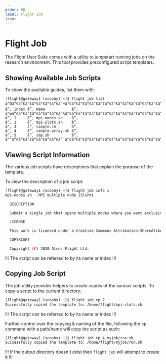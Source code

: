 ```yaml
---
order: 80
label: Flight Job
icon: 
---
```



# Flight Job


The Flight User Suite comes with a utility to jumpstart running jobs on the research environment. This tool provides preconfigured script templates. 

## Showing Available Job Scripts

To show the available guides, list them with:

    [flight@gateway1 (scooby) ~]$ flight job list
    â”Œâ”€â”€â”€â”€â”€â”€â”€â”¬â”€â”€â”€â”€â”€â”€â”€â”€â”€â”€â”€â”€â”€â”€â”€â”€â”€â”
    â”‚ Index â”‚ Name            â”‚
    â”œâ”€â”€â”€â”€â”€â”€â”€â”¼â”€â”€â”€â”€â”€â”€â”€â”€â”€â”€â”€â”€â”€â”€â”€â”€â”€â”¤
    â”‚ 1     â”‚ mpi-nodes.sh    â”‚
    â”‚ 2     â”‚ mpi-slots.sh    â”‚
    â”‚ 3     â”‚ simple.sh       â”‚
    â”‚ 4     â”‚ simple-array.sh â”‚
    â”‚ 5     â”‚ smp.sh          â”‚
    â””â”€â”€â”€â”€â”€â”€â”€â”´â”€â”€â”€â”€â”€â”€â”€â”€â”€â”€â”€â”€â”€â”€â”€â”€â”€â”˜


## Viewing Script Information


The various job scripts have descriptions that explain the purpose of the template. 

To view the description of a job script:

```bash
[flight@gateway1 (scooby) ~]$ flight job info 1
mpi-nodes.sh - MPI multiple node (Slurm)

  DESCRIPTION

  Submit a single job that spans multiple nodes where you want exclusive use of each node allocated.

  LICENSE

  This work is licensed under a Creative Commons Attribution-ShareAlike 4.0 International License.

  COPYRIGHT

  Copyright (C) 2020 Alces Flight Ltd.
```

!!!
The script can be referred to by its name or index
!!!

## Copying Job Script


The job utility provides helpers to create copies of the various scripts. To copy a script to the current directory:

```bash
[flight@gateway1 (scooby) ~]$ flight job cp 2
Successfully copied the template to: /home/flight/mpi-slots.sh
```

!!!
The script can be referred to by its name or index
!!!

Further control over the copying & naming of the file, following the cp command with a path/name will copy the script as such:

```bash
[flight@gateway1 (scooby) ~]$ flight job cp 4 myjob/run.sh
Successfully copied the template to: /home/flight/myjob/run.sh
```

!!!
If the output directory doesn't exist then ``flight job`` will attempt to create it
!!!
